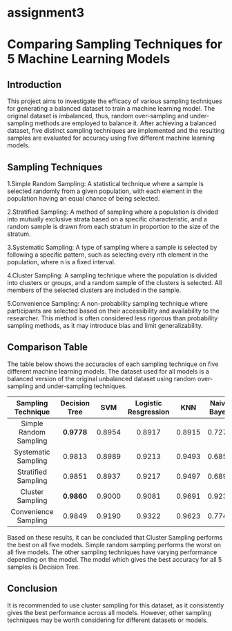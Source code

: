 # assignment3

# Comparing Sampling Techniques for 5 Machine Learning Models

## Introduction

This project aims to investigate the efficacy of various sampling techniques for generating a balanced dataset to train a machine learning model. The original dataset is imbalanced, thus, random over-sampling and under-sampling methods are employed to balance it. After achieving a balanced dataset, five distinct sampling techniques are implemented and the resulting samples are evaluated for accuracy using five different machine learning models.

## Sampling Techniques

1.Simple Random Sampling: A statistical technique where a sample is selected randomly from a given population, with each element in the population having an equal chance of being selected.

2.Stratified Sampling: A method of sampling where a population is divided into mutually exclusive strata based on a specific characteristic, and a random sample is drawn from each stratum in proportion to the size of the stratum.

3.Systematic Sampling: A type of sampling where a sample is selected by following a specific pattern, such as selecting every nth element in the population, where n is a fixed interval.

4.Cluster Sampling: A sampling technique where the population is divided into clusters or groups, and a random sample of the clusters is selected. All members of the selected clusters are included in the sample.

5.Convenience Sampling: A non-probability sampling technique where participants are selected based on their accessibility and availability to the researcher. This method is often considered less rigorous than probability sampling methods, as it may introduce bias and limit generalizability.

## Comparison Table

The table below shows the accuracies of each sampling technique on five different machine learning models. The dataset used for all models is a balanced version of the original unbalanced dataset using random over-sampling and under-sampling techniques.

| Sampling Technique | Decision Tree | SVM | Logistic Resgression | KNN | Naive Bayes |
|:---------------:|:---------------:|:---------------:|:---------------:|:---------------:|:---------------:|
| Simple Random Sampling | **0.9778** | 0.8954 | 0.8917 | 0.8915 | 0.7275 |
| Systematic Sampling | 0.9813 | 0.8989 | 0.9213 | 0.9493 | 0.6855 |
| Stratified Sampling | 0.9851 | 0.8937 | 0.9217 | 0.9497 | 0.6891 |
| Cluster Sampling | **0.9860** | 0.9000 | 0.9081 | 0.9691 | 0.9234 |
| Convenience Sampling | 0.9849 | 0.9190 | 0.9322 | 0.9623 | 0.7740 |

Based on these results, it can be concluded that Cluster Sampling performs the best on all five models. Simple random sampling performs the worst on all five models. The other sampling techniques have varying performance depending on the model. The model which gives the best accuracy for all 5 samples is Decision Tree.

## Conclusion

It is recommended to use cluster sampling for this dataset, as it consistently gives the best performance across all models. However, other sampling techniques may be worth considering for different datasets or models.
 

